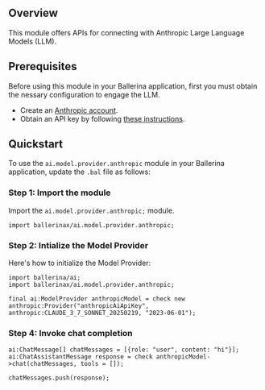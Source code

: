 ## Overview

This module offers APIs for connecting with Anthropic Large Language Models (LLM).

## Prerequisites

Before using this module in your Ballerina application, first you must obtain the nessary configuration to engage the LLM.

- Create an [Anthropic account](https://www.anthropic.com/signup).
- Obtain an API key by following [these instructions](https://docs.anthropic.com/en/api/getting-started).

## Quickstart

To use the `ai.model.provider.anthropic` module in your Ballerina application, update the `.bal` file as follows:

### Step 1: Import the module

Import the `ai.model.provider.anthropic;` module.

```ballerina
import ballerinax/ai.model.provider.anthropic;
```

### Step 2: Intialize the Model Provider

Here's how to initialize the Model Provider:

```ballerina
import ballerina/ai;
import ballerinax/ai.model.provider.anthropic;

final ai:ModelProvider anthropicModel = check new anthropic:Provider("anthropicAiApiKey", anthropic:CLAUDE_3_7_SONNET_20250219, "2023-06-01");
```

### Step 4: Invoke chat completion

```
ai:ChatMessage[] chatMessages = [{role: "user", content: "hi"}];
ai:ChatAssistantMessage response = check anthropicModel->chat(chatMessages, tools = []);

chatMessages.push(response);
```

